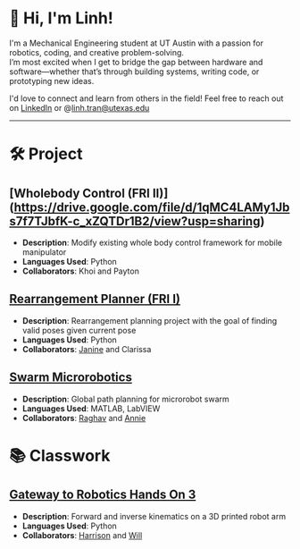 # 👋 Hi, I'm Linh!

I'm a Mechanical Engineering student at UT Austin with a passion for robotics, coding, and creative problem-solving.  
I’m most excited when I get to bridge the gap between hardware and software—whether that’s through building systems, writing code, or prototyping new ideas.

I'd love to connect and learn from others in the field! Feel free to reach out on [LinkedIn](https://www.linkedin.com/in/linhtran56/) or @linh.tran@utexas.edu  

---

# 🛠️ Project
## [Wholebody Control (FRI II)] (https://drive.google.com/file/d/1qMC4LAMy1Jbs7f7TJbfK-c_xZQTDr1B2/view?usp=sharing)
- **Description**: Modify existing whole body control framework for mobile manipulator
- **Languages Used**: Python
- **Collaborators**: Khoi and Payton
## [Rearrangement Planner (FRI I)](https://github.com/JSJ9/FRI_Arrangement_Plan)
- **Description**: Rearrangement planning project with the goal of finding valid poses given current pose
- **Languages Used**: Python
- **Collaborators**: [Janine](https://github.com/JSJ9) and Clarissa
<!-- - **Link to live project or demo**: (Optional) If you have a demo or live version of the project, link it here.-->
## [Swarm Microrobotics](https://drive.google.com/file/d/14h1qeANQKwthzM9m5woWqaRrOr8VDVy8/view?usp=sharing)
- **Description**: Global path planning for microrobot swarm
- **Languages Used**: MATLAB, LabVIEW
- **Collaborators**: [Raghav](https://github.com/RaghavKatta) and [Annie](https://github.com/nnieu)
# 📚 Classwork
## [Gateway to Robotics Hands On 3](https://github.com/HarrisonFloyd7100/RBT350-Fall24-H03)
- **Description**: Forward and inverse kinematics on a 3D printed robot arm
- **Languages Used**: Python
- **Collaborators**: [Harrison](https://github.com/HarrisonFloyd7100) and [Will](https://github.com/Will-est)


<!--
**linh567/linh567** is a ✨ _special_ ✨ repository because its `README.md` (this file) appears on your GitHub profile.

Here are some ideas to get you started:

- 🔭 I’m currently working on ...
- 🌱 I’m currently learning ...
- 👯 I’m looking to collaborate on ...
- 🤔 I’m looking for help with ...
- 💬 Ask me about ...
- 📫 How to reach me: ...
- 😄 Pronouns: ...
- ⚡ Fun fact: ...
-->
